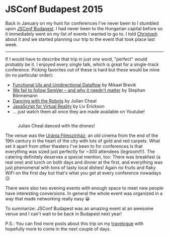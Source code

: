 # JSConf Budapest 2015

Back in January on my hunt for conferences I've never been to I stumbled upon
[JSConf Budapest][jsconfbp]. I had never been to the Hungarian capital before so
it immediately went on my list of events I wanted to go to. I told [Christoph][]
about it and we started planning our trip to the event that took place last
week.

-------

If I would have to describe that trip in just one word, "perfect" would probably
be it. I enjoyed every single talk, which is great for a single-track
conference. Picking favorites out of these is hard but these would be mine (in
no particular order):

* [Functional UIs and Unidirectional Dataflow][t1] by Mikael Brevik
* [We fail to follow SemVer – and why it needn’t matter][t2] by Stephan Bönnemann
* [Dancing with the Robots][t3] by Julian Cheal
* [JavaScript for Virtual Reality][t4] by Liv Erickson
* ... just watch them all once they are made available on Youtube!

<figure><img src="http://photos.h10n.me/Conferences/JSConf-Budapest-2015/i-kMksN7r/0/XL/DSC03761-XL.jpg" alt="">
<figcaption>
    <p>Julian Cheal danced with the drones!</p>
</figcaption></figure>

The venue was the [Uránia Filmszínház][urania], an old cinema from the end of
the 19th century in the heart of the city with lots of gold and red carpets.
What set it apart from other theaters I've been to for conferences is that
everything was sized just perfectly for ~300 attendees (legroom!!!). The
catering definitely deserves a special mention, too: There was breakfast (a real
one) and lunch on both days and dinner at the first, and everything was just
phenomenal with tons of tasty local dishes! Again no fruits and flaky WiFi on
the first day but that's what you get at every conference nowadays 😉

There were also two evening events with enough space to meet new people have
interesting conversions. In general the whole event was organized in a way that
made networking really easy 😀

To summarize: JSConf Budapest was an amazing event at an awesome venue and I
can't wait to be back in Budapest next year!

P.S.: You can find more posts about this trip on my [travelogue][tl] with
hopefully more to come in the next couple of days.


[urania]: http://www.urania-nf.hu/
[jsconfbp]: http://jsconfbp.com/
[t1]: http://jsconfbp.com/#mikaelbrevik
[t2]: http://jsconfbp.com/#boennemann
[t3]: http://jsconfbp.com/#juliancheal
[t4]: http://jsconfbp.com/#misslivirose
[Christoph]: https://twitter.com/overaldi
[tl]: http://travelogue.h10n.me/journey/jsconfbp-2015/
